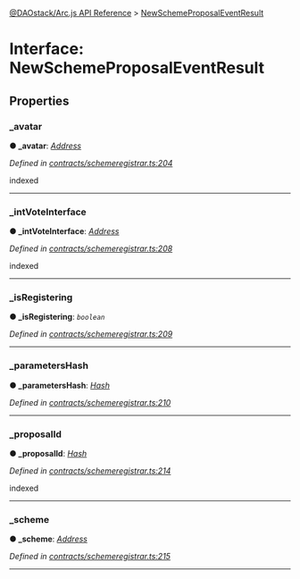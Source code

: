 [@DAOstack/Arc.js API Reference](../README.md) > [NewSchemeProposalEventResult](../interfaces/newschemeproposaleventresult.md)



# Interface: NewSchemeProposalEventResult


## Properties
<a id="_avatar"></a>

###  _avatar

**●  _avatar**:  *[Address](../#address)* 

*Defined in [contracts/schemeregistrar.ts:204](https://github.com/daostack/arc.js/blob/0fff6d4/lib/contracts/schemeregistrar.ts#L204)*



indexed




___

<a id="_intvoteinterface"></a>

###  _intVoteInterface

**●  _intVoteInterface**:  *[Address](../#address)* 

*Defined in [contracts/schemeregistrar.ts:208](https://github.com/daostack/arc.js/blob/0fff6d4/lib/contracts/schemeregistrar.ts#L208)*



indexed




___

<a id="_isregistering"></a>

###  _isRegistering

**●  _isRegistering**:  *`boolean`* 

*Defined in [contracts/schemeregistrar.ts:209](https://github.com/daostack/arc.js/blob/0fff6d4/lib/contracts/schemeregistrar.ts#L209)*





___

<a id="_parametershash"></a>

###  _parametersHash

**●  _parametersHash**:  *[Hash](../#hash)* 

*Defined in [contracts/schemeregistrar.ts:210](https://github.com/daostack/arc.js/blob/0fff6d4/lib/contracts/schemeregistrar.ts#L210)*





___

<a id="_proposalid"></a>

###  _proposalId

**●  _proposalId**:  *[Hash](../#hash)* 

*Defined in [contracts/schemeregistrar.ts:214](https://github.com/daostack/arc.js/blob/0fff6d4/lib/contracts/schemeregistrar.ts#L214)*



indexed




___

<a id="_scheme"></a>

###  _scheme

**●  _scheme**:  *[Address](../#address)* 

*Defined in [contracts/schemeregistrar.ts:215](https://github.com/daostack/arc.js/blob/0fff6d4/lib/contracts/schemeregistrar.ts#L215)*





___


